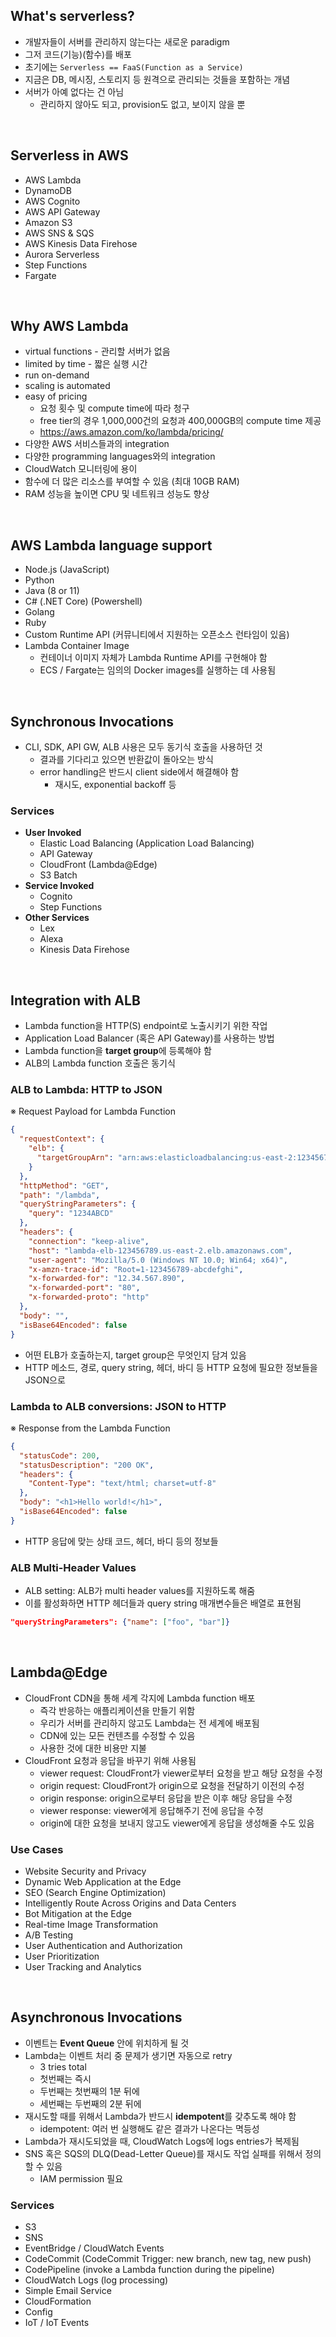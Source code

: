 ## What's serverless?

- 개발자들이 서버를 관리하지 않는다는 새로운 paradigm
- 그저 코드(기능)(함수)를 배포
- 초기에는 `Serverless == FaaS(Function as a Service)`
- 지금은 DB, 메시징, 스토리지 등 원격으로 관리되는 것들을 포함하는 개념
- 서버가 아예 없다는 건 아님
  - 관리하지 않아도 되고, provision도 없고, 보이지 않을 뿐

<br>

## Serverless in AWS

- AWS Lambda
- DynamoDB
- AWS Cognito
- AWS API Gateway
- Amazon S3
- AWS SNS & SQS
- AWS Kinesis Data Firehose
- Aurora Serverless
- Step Functions
- Fargate

<br>

## Why AWS Lambda

- virtual functions - 관리할 서버가 없음
- limited by time - 짧은 실행 시간
- run on-demand
- scaling is automated
- easy of pricing
  - 요청 횟수 및 compute time에 따라 청구
  - free tier의 경우 1,000,000건의 요청과 400,000GB의 compute time 제공
  - https://aws.amazon.com/ko/lambda/pricing/
- 다양한 AWS 서비스들과의 integration
- 다양한 programming languages와의 integration
- CloudWatch 모니터링에 용이
- 함수에 더 많은 리소스를 부여할 수 있음 (최대 10GB RAM)
- RAM 성능을 높이면 CPU 및 네트워크 성능도 향상

<br>

## AWS Lambda language support

- Node.js (JavaScript)
- Python
- Java (8 or 11)
- C# (.NET Core) (Powershell)
- Golang
- Ruby
- Custom Runtime API (커뮤니티에서 지원하는 오픈소스 런타임이 있음)
- Lambda Container Image
  - 컨테이너 이미지 자체가 Lambda Runtime API를 구현해야 함
  - ECS / Fargate는 임의의 Docker images를 실행하는 데 사용됨

<br>

## Synchronous Invocations

- CLI, SDK, API GW, ALB 사용은 모두 동기식 호출을 사용하던 것
  - 결과를 기다리고 있으면 반환값이 돌아오는 방식
  - error handling은 반드시 client side에서 해결해야 함
    - 재시도, exponential backoff 등

### Services

- **User Invoked**
  - Elastic Load Balancing (Application Load Balancing)
  - API Gateway
  - CloudFront (Lambda@Edge)
  - S3 Batch
- **Service Invoked**
  - Cognito
  - Step Functions
- **Other Services**
  - Lex
  - Alexa
  - Kinesis Data Firehose

<br>

## Integration with ALB

- Lambda function을 HTTP(S) endpoint로 노출시키기 위한 작업
- Application Load Balancer (혹은 API Gateway)를 사용하는 방법
- Lambda function을 **target group**에 등록해야 함
- ALB의 Lambda function 호출은 동기식

### ALB to Lambda: HTTP to JSON

※ Request Payload for Lambda Function

```json
{
  "requestContext": {
    "elb": {
      "targetGroupArn": "arn:aws:elasticloadbalancing:us-east-2:123456789"
    }
  },
  "httpMethod": "GET",
  "path": "/lambda",
  "queryStringParameters": {
    "query": "1234ABCD"
  },
  "headers": {
    "connection": "keep-alive",
    "host": "lambda-elb-123456789.us-east-2.elb.amazonaws.com",
    "user-agent": "Mozilla/5.0 (Windows NT 10.0; Win64; x64)",
    "x-amzn-trace-id": "Root=1-123456789-abcdefghi",
    "x-forwarded-for": "12.34.567.890",
    "x-forwarded-port": "80",
    "x-forwarded-proto": "http"
  },
  "body": "",
  "isBase64Encoded": false
}
```

- 어떤 ELB가 호출하는지, target group은 무엇인지 담겨 있음
- HTTP 메소드, 경로, query string, 헤더, 바디 등 HTTP 요청에 필요한 정보들을 JSON으로

### Lambda to ALB conversions: JSON to HTTP

※ Response from the Lambda Function

```json
{
  "statusCode": 200,
  "statusDescription": "200 OK",
  "headers": {
    "Content-Type": "text/html; charset=utf-8"
  },
  "body": "<h1>Hello world!</h1>",
  "isBase64Encoded": false
}
```

- HTTP 응답에 맞는 상태 코드, 헤더, 바디 등의 정보들

### ALB Multi-Header Values

- ALB setting: ALB가 multi header values를 지원하도록 해줌
- 이를 활성화하면 HTTP 헤더들과 query string 매개변수들은 배열로 표현됨

```json
"queryStringParameters": {"name": ["foo", "bar"]}
```

<br>

## Lambda@Edge

- CloudFront CDN을 통해 세계 각지에 Lambda function 배포
  - 즉각 반응하는 애플리케이션을 만들기 위함
  - 우리가 서버를 관리하지 않고도 Lambda는 전 세계에 배포됨
  - CDN에 있는 모든 컨텐츠를 수정할 수 있음
  - 사용한 것에 대한 비용만 지불
- CloudFront 요청과 응답을 바꾸기 위해 사용됨
  - viewer request: CloudFront가 viewer로부터 요청을 받고 해당 요청을 수정
  - origin request: CloudFront가 origin으로 요청을 전달하기 이전의 수정
  - origin response: origin으로부터 응답을 받은 이후 해당 응답을 수정
  - viewer response: viewer에게 응답해주기 전에 응답을 수정
  - origin에 대한 요청을 보내지 않고도 viewer에게 응답을 생성해줄 수도 있음

### Use Cases

- Website Security and Privacy
- Dynamic Web Application at the Edge
- SEO (Search Engine Optimization)
- Intelligently Route Across Origins and Data Centers
- Bot Mitigation at the Edge
- Real-time Image Transformation
- A/B Testing
- User Authentication and Authorization
- User Prioritization
- User Tracking and Analytics

<br>

## Asynchronous Invocations

- 이벤트는 **Event Queue** 안에 위치하게 될 것
- Lambda는 이벤트 처리 중 문제가 생기면 자동으로 retry
  - 3 tries total
  - 첫번째는 즉시
  - 두번째는 첫번째의 1분 뒤에
  - 세번째는 두번째의 2분 뒤에
- 재시도할 때를 위해서 Lambda가 반드시 **idempotent**를 갖추도록 해야 함
  - idempotent: 여러 번 실행해도 같은 결과가 나온다는 멱등성
- Lambda가 재시도되었을 때, CloudWatch Logs에 logs entries가 복제됨
- SNS 혹은 SQS의 DLQ(Dead-Letter Queue)를 재시도 작업 실패를 위해서 정의할 수 있음
  - IAM permission 필요

### Services

- S3
- SNS
- EventBridge / CloudWatch Events
- CodeCommit (CodeCommit Trigger: new branch, new tag, new push)
- CodePipeline (invoke a Lambda function during the pipeline)
- CloudWatch Logs (log processing)
- Simple Email Service
- CloudFormation
- Config
- IoT / IoT Events
